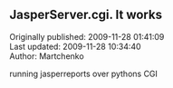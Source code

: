 ## JasperServer.cgi. It works  
Originally published: 2009-11-28 01:41:09  
Last updated: 2009-11-28 10:34:40  
Author: Martchenko   
  
running jasperreports over pythons CGI